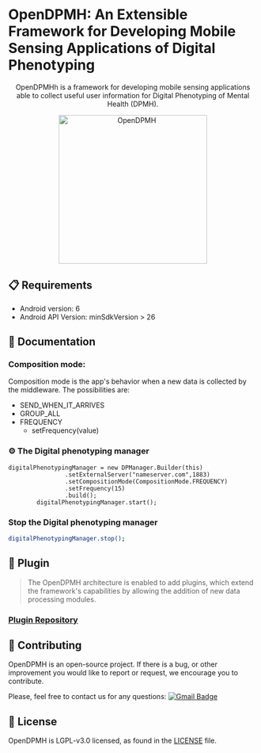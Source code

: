 # OpenDPMH: An Extensible Framework for Developing Mobile Sensing Applications of Digital Phenotyping
<p align="center">
OpenDPMHh is a framework for developing mobile sensing applications able to collect useful user information for Digital Phenotyping of Mental Health (DPMH).
</p>

<p align="center">
  <img src="https://github.com/jeancomp/OpenDPMH/blob/master/open-dpmh-example.jpg" alt="OpenDPMH" width="300" />
</p>

## 📋 Requirements

* Android version: 6
* Android API Version: minSdkVersion > 26

## 📖  Documentation

### Composition mode:

 Composition mode is the app's behavior when a new data is collected by the middleware. The possibilities are:

- SEND_WHEN_IT_ARRIVES
- GROUP_ALL
- FREQUENCY
  - setFrequency(value)


### ⚙️ The Digital phenotyping manager
```
digitalPhenotypingManager = new DPManager.Builder(this)
                .setExternalServer("nameserver.com",1883)
                .setCompositionMode(CompositionMode.FREQUENCY)
                .setFrequency(15)
                .build();
        digitalPhenotypingManager.start();
```

### Stop the Digital phenotyping manager
```sh
digitalPhenotypingManager.stop();
```

## 🧰 Plugin

> The OpenDPMH architecture is enabled to add plugins, which extend the framework's capabilities by allowing the addition of new data processing modules.

### [Plugin Repository](https://github.com/jeancomp/Plugin)


## 👏 Contributing
 

OpenDPMH is an open-source project. If there is a bug, or other improvement you would like to report or request, we encourage you to contribute.

Please, feel free to contact us for any questions: [![Gmail Badge](https://img.shields.io/badge/-ariel@lsdi.ufma.br-c14438?style=flat-square&logo=Gmail&logoColor=white&link=mailto:ariel@lsdi.ufma.br)](mailto:ariel@lsdi.ufma.br)

## 📄 License

OpenDPMH is LGPL-v3.0 licensed, as found in the [LICENSE][l] file.

[l]: https://github.com/jeancomp/OpenDPMH/blob/master/LICENSE.md
